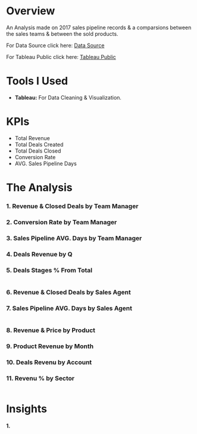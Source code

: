# Overview

An Analysis made on 2017 sales pipeline records & a comparsions between the sales teams & between the sold products.

For Data Source click here: [Data Source](/Source_Data/Sales_Pipeline.zip/)

For Tableau Public click here: [Tableau Public](https://public.tableau.com/views/CRM_Sales_Opportunities/Story1?:language=en-US&:sid=&:redirect=auth&:display_count=n&:origin=viz_share_link)

# Tools I Used

- **Tableau:** For Data Cleaning & Visualization.

# KPIs

- Total Revenue
- Total Deals Created
- Total Deals Closed
- Conversion Rate
- AVG. Sales Pipeline Days

# The Analysis

### 1. Revenue & Closed Deals by Team Manager
### 2. Conversion Rate by Team Manager
### 3. Sales Pipeline AVG. Days by Team Manager
### 4. Deals Revenue by Q
### 5. Deals Stages % From Total

![]()

### 6. Revenue & Closed Deals by Sales Agent
### 7. Sales Pipeline AVG. Days by Sales Agent

![]()

### 8. Revenue & Price by Product
### 9. Product Revenue by Month
### 10. Deals Revenu by Account
### 11. Revenu % by Sector

![]()


# Insights

#### 1. 


